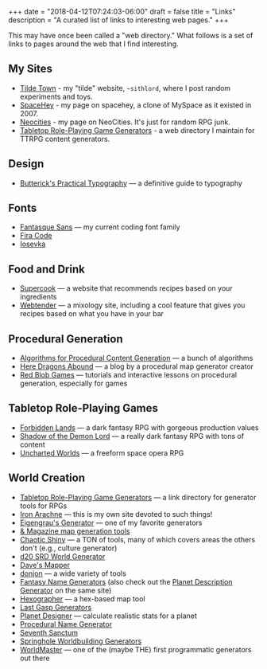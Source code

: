 +++
date = "2018-04-12T07:24:03-06:00"
draft = false
title = "Links"
description = "A curated list of links to interesting web pages."
+++

This may have once been called a "web directory." What follows is a set of links to pages around the web that I find interesting.

## My Sites

-   [Tilde Town](https://tilde.town/~sithlord/) - my "tilde" website, `~sithlord`, where I post random experiments and toys.
-   [SpaceHey](https://spacehey.com/benovermyer/) - my page on spacehey, a clone of MySpace as it existed in 2007.
-   [Neocities](https://dungeonhack.neocities.org/) - my page on NeoCities. It's just for random RPG junk.
-   [Tabletop Role-Playing Game Generators](https://www.rpggen.dev/) - a web directory I maintain for TTRPG content generators.

## Design

-   [Butterick's Practical Typography](https://practicaltypography.com/) — a definitive guide to typography

## Fonts

-   [Fantasque Sans](https://github.com/belluzj/fantasque-sans) — my current coding font family
-   [Fira Code](https://github.com/tonsky/FiraCode)
-   [Iosevka](https://typeof.net/Iosevka/)

## Food and Drink

-   [Supercook](https://www.supercook.com/) — a website that recommends recipes based on your ingredients
-   [Webtender](https://www.webtender.com/) — a mixology site, including a cool feature that gives you recipes based on what you have in your bar

## Procedural Generation

-   [Algorithms for Procedural Content Generation](http://pcg.wikidot.com/category-pcg-algorithms) — a bunch of algorithms
-   [Here Dragons Abound](https://heredragonsabound.blogspot.com/) — a blog by a procedural map generator creator
-   [Red Blob Games](https://www.redblobgames.com/) — tutorials and interactive lessons on procedural generation, especially for games

## Tabletop Role-Playing Games

-   [Forbidden Lands](https://frialigan.se/en/games/forbidden-lands/) — a dark fantasy RPG with gorgeous production values
-   [Shadow of the Demon Lord](https://schwalbentertainment.com/shadow-of-the-demon-lord/) — a really dark fantasy RPG with tons of content
-   [Uncharted Worlds](https://uncharted-worlds.com/) — a freeform space opera RPG

## World Creation

-   [Tabletop Role-Playing Game Generators](https://www.rpggen.dev) — a link directory for generator tools for RPGs
-   [Iron Arachne](https://ironarachne.com/) — this is my own site devoted to such things!
-   [Eigengrau's Generator](https://eigengrausgenerator.com) — one of my favorite generators
-   [& Magazine map generation tools](http://wizardawn.and-mag.com/tool_world.php)
-   [Chaotic Shiny](http://chaoticshiny.com/) — a TON of tools, many of which covers areas the others don't (e.g., culture generator)
-   [d20 SRD World Generator](http://www.d20srd.org/fantasy/world/)
-   [Dave's Mapper](http://davesmapper.com/)
-   [donjon](https://donjon.bin.sh/) — a wide variety of tools
-   [Fantasy Name Generators](http://www.fantasynamegenerators.com/) (also check out the [Planet Description Generator](http://www.fantasynamegenerators.com/planet-descriptions.php) on the same site)
-   [Hexographer](http://www.hexographer.com/) — a hex-based map tool
-   [Last Gasp Generators](https://www.lastgaspgrimoire.com/generators/)
-   [Planet Designer](http://www.transhuman.talktalk.net/iw/Geosync.htm) — calculate realistic stats for a planet
-   [Procedural Name Generator](http://www.samcodes.co.uk/project/markov-namegen/)
-   [Seventh Sanctum](https://www.seventhsanctum.com/)
-   [Springhole Worldbuilding Generators](http://www.springhole.net/writing_roleplaying_randomators/worldbuilding.htm)
-   [WorldMaster](http://www.wintertreeredux.com/index.shtml) — one of the (maybe THE) first programmatic generators out there

